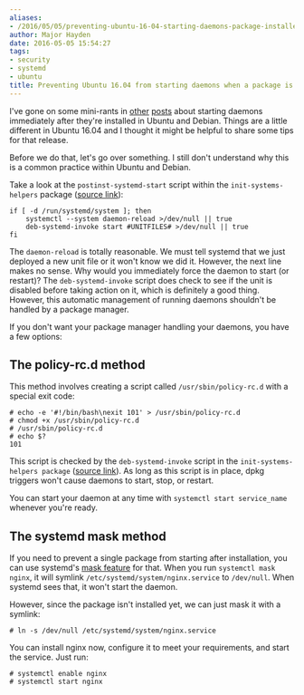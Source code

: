 ```yaml
---
aliases:
- /2016/05/05/preventing-ubuntu-16-04-starting-daemons-package-installed/
author: Major Hayden
date: 2016-05-05 15:54:27
tags:
- security
- systemd
- ubuntu
title: Preventing Ubuntu 16.04 from starting daemons when a package is installed
---
```


I've gone on some mini-rants in [other][1] [posts][2] about starting daemons immediately after they're installed in Ubuntu and Debian. Things are a little different in Ubuntu 16.04 and I thought it might be helpful to share some tips for that release.

Before we do that, let's go over something. I still don't understand why this is a common practice within Ubuntu and Debian.

Take a look at the `postinst-systemd-start` script within the `init-systems-helpers` package ([source link][3]):

```shell
if [ -d /run/systemd/system ]; then
    systemctl --system daemon-reload >/dev/null || true
    deb-systemd-invoke start #UNITFILES# >/dev/null || true
fi
```

The `daemon-reload` is totally reasonable. We must tell systemd that we just deployed a new unit file or it won't know we did it. However, the next line makes no sense. Why would you immediately force the daemon to start (or restart)? The `deb-systemd-invoke` script does check to see if the unit is disabled before taking action on it, which is definitely a good thing. However, this automatic management of running daemons shouldn't be handled by a package manager.

If you don't want your package manager handling your daemons, you have a few options:

## The policy-rc.d method

This method involves creating a script called `/usr/sbin/policy-rc.d` with a special exit code:

```
# echo -e '#!/bin/bash\nexit 101' > /usr/sbin/policy-rc.d
# chmod +x /usr/sbin/policy-rc.d
# /usr/sbin/policy-rc.d
# echo $?
101
```

This script is checked by the `deb-systemd-invoke` script in the `init-systems-helpers package` ([source link][4]). As long as this script is in place, dpkg triggers won't cause daemons to start, stop, or restart.

You can start your daemon at any time with `systemctl start service_name` whenever you're ready.

## The systemd mask method

If you need to prevent a single package from starting after installation, you can use systemd's [mask feature][5] for that. When you run `systemctl mask nginx`, it will symlink `/etc/systemd/system/nginx.service` to `/dev/null`. When systemd sees that, it won't start the daemon.

However, since the package isn't installed yet, we can just mask it with a symlink:

```
# ln -s /dev/null /etc/systemd/system/nginx.service
```

You can install nginx now, configure it to meet your requirements, and start the service. Just run:

```
# systemctl enable nginx
# systemctl start nginx
```

 [1]: https://major.io/2015/10/14/what-i-learned-while-securing-ubuntu/
 [2]: https://major.io/2014/06/26/install-debian-packages-without-starting-daemons/
 [3]: https://github.com/Debian/debhelper/blob/master/autoscripts/postinst-systemd-start
 [4]: https://manpages.ubuntu.com/manpages/bionic/man1/deb-systemd-invoke.1p.html
 [5]: http://0pointer.de/blog/projects/three-levels-of-off